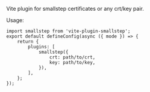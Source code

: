 Vite plugin for smallstep certificates or any crt/key pair.

Usage:

```
import smallstep from 'vite-plugin-smallstep';
export default defineConfig(async ({ mode }) => {
    return {
        plugins: [
            smallstep({
                crt: path/to/crt,
                key: path/to/key,
            }),
        ],
    };
});
```
